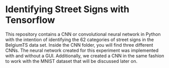 # Identifying Street Signs with Tensorflow
This repository contains a CNN or convolutional neural network in Python with the intention of identifying the 62 categories of street signs in the BelgiumTS data set.
Inside the CNN folder, you will find three different CNNs. The neural network created for this experiment was implemented with and without a GUI. Additionally, we created a CNN in the same fashion to work with the MNIST dataset that will be discussed later on.


